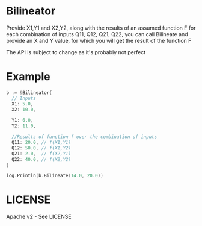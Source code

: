 Bilineator
===========

Provide X1,Y1 and X2,Y2, along with the results of an assumed function F for each
combination of inputs Q11, Q12, Q21, Q22, you can call Bilineate and provide an
X and Y value, for which you will get the result of the function F

The API is subject to change as it's probably not perfect

Example
=======

```go
b := &Bilineator{
  // Inputs
  X1: 5.0,
  X2: 10.0,

  Y1: 6.0,
  Y2: 11.0,

  //Results of function f over the combination of inputs
  Q11: 20.0, // f(X1,Y1)
  Q12: 50.0, // f(X1,Y2)
  Q21: 2.0,  // f(X2,Y1)
  Q22: 40.0, // f(X2,Y2)
}

log.Println(b.Bilineate(14.0, 20.0))
```

LICENSE
=========
Apache v2 - See LICENSE
